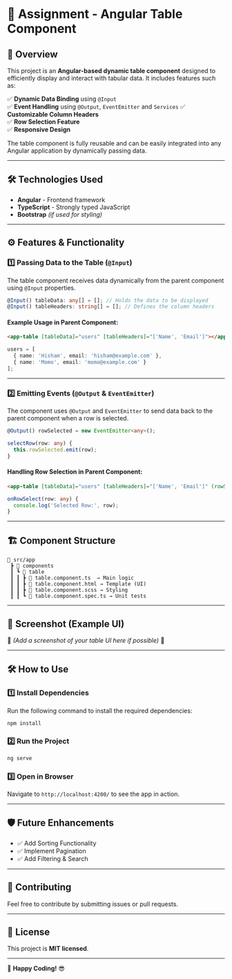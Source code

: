 # 📌 Assignment - Angular Table Component

## 📖 Overview

This project is an **Angular-based dynamic table component** designed to efficiently display and interact with tabular data. It includes features such as:

✅ **Dynamic Data Binding** using `@Input`  
✅ **Event Handling** using `@Output`, `EventEmitter` and `Services`
✅ **Customizable Column Headers**  
✅ **Row Selection Feature**  
✅ **Responsive Design**  

The table component is fully reusable and can be easily integrated into any Angular application by dynamically passing data.

---

## 🛠️ Technologies Used

- **Angular** - Frontend framework  
- **TypeScript** - Strongly typed JavaScript  
- **Bootstrap** *(if used for styling)*  

---

## ⚙️ Features & Functionality

### 1️⃣ Passing Data to the Table (`@Input`)

The table component receives data dynamically from the parent component using `@Input` properties.

```typescript
@Input() tableData: any[] = []; // Holds the data to be displayed
@Input() tableHeaders: string[] = []; // Defines the column headers
```

#### Example Usage in Parent Component:

```html
<app-table [tableData]="users" [tableHeaders]="['Name', 'Email']"></app-table>
```

```typescript
users = [
  { name: 'Hisham', email: 'hisham@example.com' },
  { name: 'Momo', email: 'momo@example.com' }
];
```

---

### 2️⃣ Emitting Events (`@Output` & `EventEmitter`)

The component uses `@Output` and `EventEmitter` to send data back to the parent component when a row is selected.

```typescript
@Output() rowSelected = new EventEmitter<any>();

selectRow(row: any) {
  this.rowSelected.emit(row);
}
```

#### Handling Row Selection in Parent Component:

```html
<app-table [tableData]="users" [tableHeaders]="['Name', 'Email']" (rowSelected)="onRowSelect($event)"></app-table>
```

```typescript
onRowSelect(row: any) {
  console.log('Selected Row:', row);
}
```

---

## 🏗️ Component Structure

```
📂 src/app
 ┣ 📂 components
 ┃ ┗ 📂 table
 ┃ ┃ ┣ 📜 table.component.ts  → Main logic
 ┃ ┃ ┣ 📜 table.component.html → Template (UI)
 ┃ ┃ ┣ 📜 table.component.scss → Styling
 ┃ ┃ ┗ 📜 table.component.spec.ts → Unit tests
```

---

## 📸 Screenshot (Example UI)

🚀 *(Add a screenshot of your table UI here if possible)* 🚀

---

## 🛠️ How to Use

### 1️⃣ Install Dependencies

Run the following command to install the required dependencies:

```sh
npm install
```

### 2️⃣ Run the Project

```sh
ng serve
```

### 3️⃣ Open in Browser

Navigate to `http://localhost:4200/` to see the app in action.

---

## 🛡️ Future Enhancements

- ✅ Add Sorting Functionality  
- ✅ Implement Pagination  
- ✅ Add Filtering & Search  

---

## 🤝 Contributing

Feel free to contribute by submitting issues or pull requests.

---

## 📜 License

This project is **MIT licensed**.

---

🚀 **Happy Coding!** 😎


